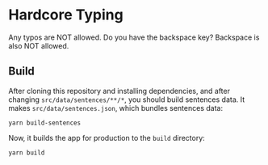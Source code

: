 # Hardcore Typing

Any typos are NOT allowed. Do you have the backspace key? Backspace is also NOT allowed.

## Build

After cloning this repository and installing dependencies, and after changing `src/data/sentences/**/*`, you should build sentences data. It makes `src/data/sentences.json`, which bundles sentences data:

```plaintext
yarn build-sentences
```

Now, it builds the app for production to the `build` directory:

```plaintext
yarn build
```
